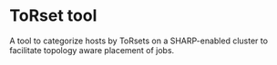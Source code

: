 # ToRset tool

A tool to categorize hosts by ToRsets on a SHARP-enabled cluster to facilitate topology aware placement of jobs.
